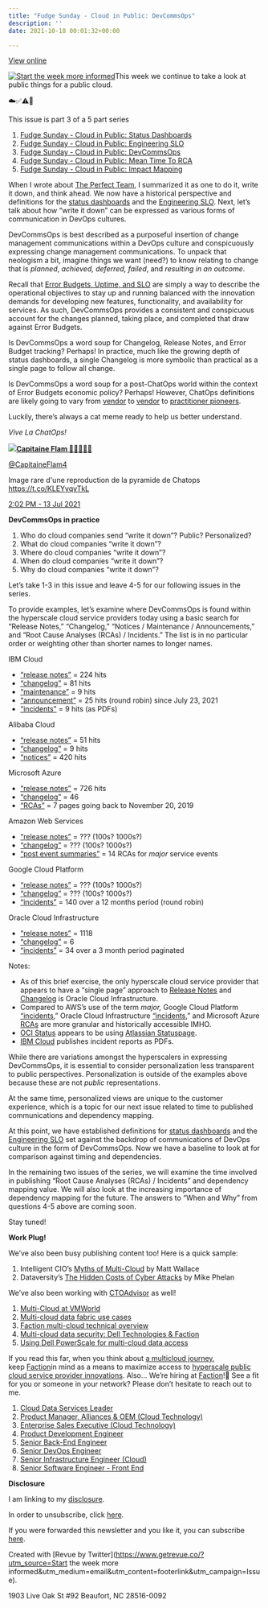 ```yaml
---
title: "Fudge Sunday - Cloud in Public: DevCommsOps"
description: ''
date: 2021-10-18 00:01:32+00:00

---
```


[View online](https://sunday.fudge.org/issues/fudge-sunday-cloud-in-public-devcommsops-805563?utm_campaign=Issue&utm_content=view_in_browser&utm_medium=email&utm_source=Start+the+week+more+informed)

[![Start the week more informed](https://bucketeer-e05bbc84-baa3-437e-9518-adb32be77984.s3.amazonaws.com/public/images/ab84c38d-dde1-44b7-b834-1b08f63181c6_1200x115.png "Start the week more informed")](https://substackcdn.com/image/fetch/f_auto,q_auto:good,fl_progressive:steep/https%3A%2F%2Fbucketeer-e05bbc84-baa3-437e-9518-adb32be77984.s3.amazonaws.com%2Fpublic%2Fimages%2Fab84c38d-dde1-44b7-b834-1b08f63181c6_1200x115.png)This week we continue to take a look at public things for a public cloud.

☁️✅⚠️🛑

This issue is part 3 of a 5 part series

1. [Fudge Sunday - Cloud in Public: Status Dashboards](https://sunday.fudge.org/issues/fudge-sunday-cloud-in-public-status-dashboards-783150?utm_campaign=Fudge%20Sunday&utm_medium=email&utm_source=Revue%20newsletter)
2. [Fudge Sunday - Cloud in Public: Engineering SLO](https://sunday.fudge.org/archive/794553?utm_campaign=Fudge%20Sunday&utm_medium=email&utm_source=Revue%20newsletter)
3. [Fudge Sunday - Cloud in Public: DevCommsOps](https://sunday.fudge.org/issues/fudge-sunday-cloud-in-public-devcommsops-805563?utm_campaign=Start%20the%20week%20more%20informed&utm_medium=email&utm_source=Revue%20newsletter)
4. [Fudge Sunday - Cloud in Public: Mean Time To RCA](https://sunday.fudge.org/issues/fudge-sunday-cloud-in-public-mean-time-to-rca-815545?utm_campaign=Start%20the%20week%20more%20informed&utm_medium=email&utm_source=Revue%20newsletter)
5. [Fudge Sunday - Cloud in Public: Impact Mapping](https://sunday.fudge.org/issues/fudge-sunday-cloud-in-public-impact-mapping-826383?utm_campaign=Start%20the%20week%20more%20informed&utm_medium=email&utm_source=Revue%20newsletter)

When I wrote about [The Perfect Team](https://fudge.org/archive/the-perfect-team/?utm_campaign=Start%20the%20week%20more%20informed&utm_medium=email&utm_source=Revue%20newsletter), I summarized it as one to do it, write it down, and think ahead. We now have a historical perspective and definitions for the [status dashboards](https://sunday.fudge.org/issues/fudge-sunday-cloud-in-public-status-dashboards-783150?utm_campaign=Fudge%20Sunday&utm_medium=email&utm_source=Revue%20newsletter) and the [Engineering SLO](https://sunday.fudge.org/archive/794553?utm_campaign=Fudge%20Sunday&utm_medium=email&utm_source=Revue%20newsletter). Next, let’s talk about how “write it down” can be expressed as various forms of communication in DevOps cultures.

DevCommsOps is best described as a purposeful insertion of change management communications within a DevOps culture and conspicuously expressing change management communications. To unpack that neologism a bit, imagine things we want (need?) to know relating to change that is *planned*, *achieved, deferred, failed*, and *resulting in an outcome*.

Recall that [Error Budgets, Uptime, and SLO](https://sunday.fudge.org/issues/fudge-sunday-cloud-in-public-engineering-slo-794553?utm_campaign=Start%20the%20week%20more%20informed&utm_medium=email&utm_source=Revue%20newsletter) are simply a way to describe the operational objectives to stay up and running balanced with the innovation demands for developing new features, functionality, and availability for services. As such, DevCommsOps provides a consistent and conspicuous account for the changes planned, taking place, and completed that draw against Error Budgets.

Is DevCommsOps a word soup for Changelog, Release Notes, and Error Budget tracking? Perhaps! In practice, much like the growing depth of status dashboards, a single Changelog is more symbolic than practical as a single page to follow all change.

Is DevCommsOps a word soup for a post-ChatOps world within the context of Error Budgets economic policy? Perhaps! However, ChatOps definitions are likely going to vary from [vendor](https://www.atlassian.com/blog/software-teams/what-is-chatops-adoption-guide?utm_campaign=Start%20the%20week%20more%20informed&utm_medium=email&utm_source=Revue%20newsletter) to [vendor](https://medium.com/ibm-garage/better-living-through-chatops-df66872893e7?utm_campaign=Start%20the%20week%20more%20informed&utm_medium=email&utm_source=Revue%20newsletter) to [practitioner pioneers](https://www.youtube.com/watch?utm_campaign=Start%20the%20week%20more%20informed&utm_medium=email&utm_source=Revue%20newsletter&v=NST3u-GjjFw).

Luckily, there’s always a cat meme ready to help us better understand.

*Vive La ChatOps!*

[![](https://bucketeer-e05bbc84-baa3-437e-9518-adb32be77984.s3.amazonaws.com/public/images/c354c37a-5af3-4e5d-b07f-30c968aef885_600x856.jpeg)](https://substackcdn.com/image/fetch/f_auto,q_auto:good,fl_progressive:steep/https%3A%2F%2Fbucketeer-e05bbc84-baa3-437e-9518-adb32be77984.s3.amazonaws.com%2Fpublic%2Fimages%2Fc354c37a-5af3-4e5d-b07f-30c968aef885_600x856.jpeg)**[Capitaine Flam 💫🚀🔥🔥🔥](https://twitter.com/CapitaineFlam4/status/1415008668899332096)**

[@CapitaineFlam4](https://twitter.com/CapitaineFlam4/status/1415008668899332096)

Image rare d'une reproduction de la pyramide de Chatops <https://t.co/KLEYyqyTkL>

 [2:02 PM - 13 Jul 2021](https://twitter.com/CapitaineFlam4/status/1415008668899332096)

 **DevCommsOps in practice**

1. Who do cloud companies send “write it down”? Public? Personalized?
2. What do cloud companies “write it down”?
3. Where do cloud companies “write it down”?
4. When do cloud companies “write it down”?
5. Why do cloud companies “write it down”?

Let’s take 1-3 in this issue and leave 4-5 for our following issues in the series.

To provide examples, let’s examine where DevCommsOps is found within the hyperscale cloud service providers today using a basic search for “Release Notes,” “Changelog,” “Notices / Maintenance / Announcements,” and “Root Cause Analyses (RCAs) / Incidents.” The list is in no particular order or weighting other than shorter names to longer names.

IBM Cloud

* [“release notes”](https://cloud.ibm.com/docs/search?q=%22release%20notes%22&utm_campaign=Start%20the%20week%20more%20informed&utm_medium=email&utm_source=Revue%20newsletter) = 224 hits
* [“changelog”](https://cloud.ibm.com/docs/search?q=%22Changelog%22&utm_campaign=Start%20the%20week%20more%20informed&utm_medium=email&utm_source=Revue%20newsletter) = 81 hits
* [“maintenance”](https://cloud.ibm.com/status/maintenance?utm_campaign=Start%20the%20week%20more%20informed&utm_medium=email&utm_source=Revue%20newsletter) = 9 hits
* [“announcement”](https://cloud.ibm.com/status/announcement?utm_campaign=Start%20the%20week%20more%20informed&utm_medium=email&utm_source=Revue%20newsletter) = 25 hits (round robin) since July 23, 2021
* [“incidents”](https://cloud.ibm.com/status/incident-reports?utm_campaign=Start%20the%20week%20more%20informed&utm_medium=email&utm_source=Revue%20newsletter) = 9 hits (as PDFs)

Alibaba Cloud

* [“release notes”](https://www.alibabacloud.com/s/InJlbGVhc2Ugbm90ZXMi/h?utm_campaign=Start%20the%20week%20more%20informed&utm_medium=email&utm_source=Revue%20newsletter) = 51 hits
* [“changelog”](https://www.alibabacloud.com/s/ImNoYW5nZWxvZyI/h?utm_campaign=Start%20the%20week%20more%20informed&utm_medium=email&utm_source=Revue%20newsletter) = 9 hits
* [“notices”](https://www.alibabacloud.com/notice?utm_campaign=Start%20the%20week%20more%20informed&utm_medium=email&utm_source=Revue%20newsletter) = 420 hits

Microsoft Azure

* [“release notes”](https://docs.microsoft.com/en-us/search/?scope=Azure&terms=%22release%20notes%22&utm_campaign=Start%20the%20week%20more%20informed&utm_medium=email&utm_source=Revue%20newsletter) = 726 hits
* [“changelog”](https://docs.microsoft.com/en-us/search/?scope=Azure&terms=%22changelog%22&utm_campaign=Start%20the%20week%20more%20informed&utm_medium=email&utm_source=Revue%20newsletter) = 46
* [“RCAs”](https://status.azure.com/en-us/status/history/?utm_campaign=Start%20the%20week%20more%20informed&utm_medium=email&utm_source=Revue%20newsletter) = 7 pages going back to November 20, 2019

Amazon Web Services

* [“release notes”](https://docs.aws.amazon.com/search/doc-search.html?searchPath=documentation&searchQuery=%22release%20notes%22&utm_campaign=Start%20the%20week%20more%20informed&utm_medium=email&utm_source=Revue%20newsletter) = ??? (100s? 1000s?)
* [“changelog”](https://docs.aws.amazon.com/search/doc-search.html?searchPath=documentation&searchQuery=changelog&utm_campaign=Start%20the%20week%20more%20informed&utm_medium=email&utm_source=Revue%20newsletter) = ??? (100s? 1000s?)
* [“post event summaries”](https://aws.amazon.com/premiumsupport/technology/pes/?utm_campaign=Start%20the%20week%20more%20informed&utm_medium=email&utm_source=Revue%20newsletter) = 14 RCAs for *major* service events

Google Cloud Platform

* [“release notes”](https://cloud.google.com/s/results?q=%22release%20notes%22&utm_campaign=Start%20the%20week%20more%20informed&utm_medium=email&utm_source=Revue%20newsletter) = ??? (100s? 1000s?)
* [“changelog”](https://cloud.google.com/s/results?q=%22changelog%22&utm_campaign=Start%20the%20week%20more%20informed&utm_medium=email&utm_source=Revue%20newsletter) = ??? (100s? 1000s?)
* [“incidents”](https://status.cloud.google.com/summary?utm_campaign=Start%20the%20week%20more%20informed&utm_medium=email&utm_source=Revue%20newsletter) = 140 over a 12 months period (round robin)

Oracle Cloud Infrastructure

* [“release notes”](https://docs.oracle.com/en-us/iaas/releasenotes/?utm_campaign=Start%20the%20week%20more%20informed&utm_medium=email&utm_source=Revue%20newsletter) = 1118
* [“changelog”](https://docs.oracle.com/en-us/iaas/Content/servicechanges.htm?utm_campaign=Start%20the%20week%20more%20informed&utm_medium=email&utm_source=Revue%20newsletter) = 6
* [“incidents”](https://ocistatus.oraclecloud.com/history?utm_campaign=Start%20the%20week%20more%20informed&utm_medium=email&utm_source=Revue%20newsletter) = 34 over a 3 month period paginated

Notes:

* As of this brief exercise, the only hyperscale cloud service provider that appears to have a “single page” approach to [Release Notes](https://docs.oracle.com/en-us/iaas/releasenotes/?utm_campaign=Start%20the%20week%20more%20informed&utm_medium=email&utm_source=Revue%20newsletter) and [Changelog](https://docs.oracle.com/en-us/iaas/Content/servicechanges.htm?utm_campaign=Start%20the%20week%20more%20informed&utm_medium=email&utm_source=Revue%20newsletter) is Oracle Cloud Infrastructure.
* Compared to AWS’s use of the term *major,* Google Cloud Platform [“incidents](https://status.cloud.google.com/summary?utm_campaign=Start%20the%20week%20more%20informed&utm_medium=email&utm_source=Revue%20newsletter),” Oracle Cloud Infrastructure [“incidents](https://ocistatus.oraclecloud.com/history?utm_campaign=Start%20the%20week%20more%20informed&utm_medium=email&utm_source=Revue%20newsletter),” and Microsoft Azure [RCAs](https://status.azure.com/en-us/status/history/?utm_campaign=Start%20the%20week%20more%20informed&utm_medium=email&utm_source=Revue%20newsletter) are more granular and historically accessible IMHO.
* [OCI Status](https://ocistatus.oraclecloud.com?utm_campaign=Start%20the%20week%20more%20informed&utm_medium=email&utm_source=Revue%20newsletter) appears to be using [Atlassian Statuspage](https://www.atlassian.com/software/statuspage?utm_campaign=Start%20the%20week%20more%20informed&utm_medium=email&utm_source=Revue%20newsletter).
* [IBM Cloud](https://cloud.ibm.com/status/incident-reports?utm_campaign=Start%20the%20week%20more%20informed&utm_medium=email&utm_source=Revue%20newsletter) publishes incident reports as PDFs.

While there are variations amongst the hyperscalers in expressing DevCommsOps, it is essential to consider personalization less transparent to public perspectives. Personalization is outside of the examples above because these are not *public* representations.

At the same time, personalized views are unique to the customer experience, which is a topic for our next issue related to time to published communications and dependency mapping.

At this point, we have established definitions for [status dashboards](https://sunday.fudge.org/issues/fudge-sunday-cloud-in-public-status-dashboards-783150?utm_campaign=Fudge%20Sunday&utm_medium=email&utm_source=Revue%20newsletter) and the [Engineering SLO](https://sunday.fudge.org/archive/794553?utm_campaign=Fudge%20Sunday&utm_medium=email&utm_source=Revue%20newsletter) set against the backdrop of communications of DevOps culture in the form of DevCommsOps. Now we have a baseline to look at for comparison against timing and dependencies.

In the remaining two issues of the series, we will examine the time involved in publishing “Root Cause Analyses (RCAs) / Incidents” and dependency mapping value. We will also look at the increasing importance of dependency mapping for the future. The answers to “When and Why” from questions 4-5 above are coming soon.

Stay tuned!

 **Work Plug!**

We’ve also been busy publishing content too! Here is a quick sample:

1. Intelligent CIO’s [Myths of Multi-Cloud](https://www.intelligentcio.com/north-america/2021/10/07/myths-of-multi-cloud-whats-standing-in-the-way-of-a-streamlined-approach/?utm_campaign=Start%20the%20week%20more%20informed&utm_medium=email&utm_source=Revue%20newsletter) by Matt Wallace
2. Dataversity’s [The Hidden Costs of Cyber Attacks](https://www.dataversity.net/the-hidden-costs-of-cyberattacks/?utm_campaign=Start%20the%20week%20more%20informed&utm_medium=email&utm_source=Revue%20newsletter) by Mike Phelan

We’ve also been working with [CTOAdvisor](https://thectoadvisor.com?utm_campaign=Start%20the%20week%20more%20informed&utm_medium=email&utm_source=Revue%20newsletter) as well!

1. [Multi-Cloud at VMWorld](https://www.linkedin.com/posts/kltownsend_multicloud-vmworld-activity-6851248635166957568-oEkR/?utm_campaign=Start%20the%20week%20more%20informed&utm_medium=email&utm_source=Revue%20newsletter)
2. [Multi-cloud data fabric use cases](https://thectoadvisor.com/multicloud-data-fabric-use-cases-with-faction/?utm_campaign=Start%20the%20week%20more%20informed&utm_medium=email&utm_source=Revue%20newsletter)
3. [Faction multi-cloud technical overview](https://thectoadvisor.com/faction-multicloud-technical-overview-interview-with-matt-wallace/?utm_campaign=Start%20the%20week%20more%20informed&utm_medium=email&utm_source=Revue%20newsletter)
4. [Multi-cloud data security: Dell Technologies & Faction](https://thectoadvisor.com/multi-cloud-data-security-dell-technologies-and-faction/?utm_campaign=Start%20the%20week%20more%20informed&utm_medium=email&utm_source=Revue%20newsletter)
5. [Using Dell PowerScale for multi-cloud data access](https://thectoadvisor.com/using-dell-powerscale-for-multi-cloud-data-access/?utm_campaign=Start%20the%20week%20more%20informed&utm_medium=email&utm_source=Revue%20newsletter)

If you read this far, when you think about [a multicloud journey](https://www.factioninc.com/solutions/multi-cloud-data-services/?utm_campaign=Fudge%20Sunday&utm_medium=email&utm_source=Revue%20newsletter), keep [Faction](https://www.factioninc.com/solutions/multi-cloud-data-services/?utm_campaign=Fudge%20Sunday&utm_medium=email&utm_source=Revue%20newsletter)in mind as a means to maximize access to [hyperscale public cloud service provider innovations](https://www.factioninc.com/solutions/multi-cloud-data-services/?utm_campaign=Fudge%20Sunday&utm_medium=email&utm_source=Revue%20newsletter). Also… We’re hiring at [Faction](https://www.factioninc.com/solutions/multi-cloud-data-services/?utm_campaign=Fudge%20Sunday&utm_medium=email&utm_source=Revue%20newsletter)!🎉 See a fit for you or someone in your network? Please don’t hesitate to reach out to me.

1. [Cloud Data Services Leader](https://www.factioninc.com/company/careers?gh_jid=4023220004&utm_campaign=Fudge%20Sunday&utm_medium=email&utm_source=Revue%20newsletter)
2. [Product Manager, Alliances & OEM (Cloud Technology)](https://www.factioninc.com/company/careers?gh_jid=4055866004&utm_campaign=Fudge%20Sunday&utm_medium=email&utm_source=Revue%20newsletter)
3. [Enterprise Sales Executive (Cloud Technology)](https://www.factioninc.com/company/careers?gh_jid=4023262004&utm_campaign=Fudge%20Sunday&utm_medium=email&utm_source=Revue%20newsletter)
4. [Product Development Engineer](https://www.factioninc.com/company/careers?gh_jid=4048366004&utm_campaign=Fudge%20Sunday&utm_medium=email&utm_source=Revue%20newsletter)
5. [Senior Back-End Engineer](https://www.factioninc.com/company/careers?gh_jid=4022750004&utm_campaign=Fudge%20Sunday&utm_medium=email&utm_source=Revue%20newsletter)
6. [Senior DevOps Engineer](https://www.factioninc.com/company/careers?gh_jid=4022896004&utm_campaign=Fudge%20Sunday&utm_medium=email&utm_source=Revue%20newsletter)
7. [Senior Infrastructure Engineer (Cloud)](https://www.factioninc.com/company/careers?gh_jid=4022889004&utm_campaign=Fudge%20Sunday&utm_medium=email&utm_source=Revue%20newsletter)
8. [Senior Software Engineer - Front End](https://www.factioninc.com/company/careers?gh_jid=4055888004&utm_campaign=Fudge%20Sunday&utm_medium=email&utm_source=Revue%20newsletter)

 **Disclosure**

I am linking to my [disclosure](https://jaycuthrell.com/disclosure/?utm_campaign=Fudge%20Sunday&utm_medium=email&utm_source=Revue%20newsletter).

In order to unsubscribe, click [here](#).

If you were forwarded this newsletter and you like it, you can subscribe [here](https://sunday.fudge.org/?utm_campaign=Issue&utm_content=forwarded&utm_medium=email&utm_source=Start+the+week+more+informed).

Created with [Revue by Twitter](https://www.getrevue.co/?utm_source=Start the week more informed&utm_medium=email&utm_content=footerlink&utm_campaign=Issue).

1903 Live Oak St #92 Beaufort, NC 28516-0092

